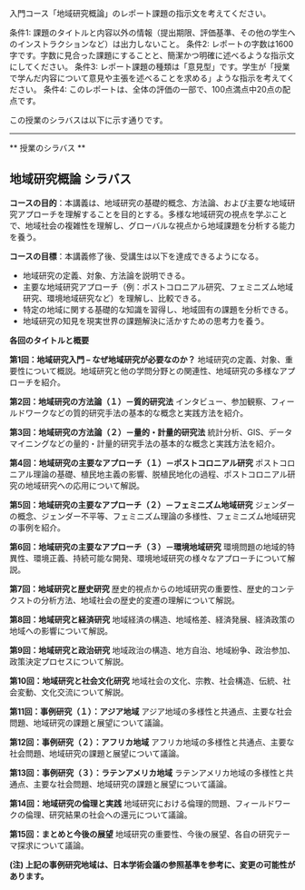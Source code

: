入門コース「地域研究概論」のレポート課題の指示文を考えてください。

条件1: 課題のタイトルと内容以外の情報（提出期限、評価基準、その他の学生へのインストラクションなど）は出力しないこと。
条件2: レポートの字数は1600字です。字数に見合った課題にすることと、簡潔かつ明確に述べるような指示文にしてください。
条件3: レポート課題の種類は「意見型」です。学生が「授業で学んだ内容について意見や主張を述べることを求める」ような指示を考えてください。
条件4: このレポートは、全体の評価の一部で、100点満点中20点の配点です。

この授業のシラバスは以下に示す通りです。

---------------------------------------
** 授業のシラバス **
## 地域研究概論 シラバス

**コースの目的**：本講義は、地域研究の基礎的概念、方法論、および主要な地域研究アプローチを理解することを目的とする。多様な地域研究の視点を学ぶことで、地域社会の複雑性を理解し、グローバルな視点から地域課題を分析する能力を養う。

**コースの目標**：本講義修了後、受講生は以下を達成できるようになる。
* 地域研究の定義、対象、方法論を説明できる。
* 主要な地域研究アプローチ（例：ポストコロニアル研究、フェミニズム地域研究、環境地域研究など）を理解し、比較できる。
* 特定の地域に関する基礎的な知識を習得し、地域固有の課題を分析できる。
* 地域研究の知見を現実世界の課題解決に活かすための思考力を養う。


**各回のタイトルと概要**

**第1回：地域研究入門 – なぜ地域研究が必要なのか？**
地域研究の定義、対象、重要性について概説。地域研究と他の学問分野との関連性、地域研究の多様なアプローチを紹介。

**第2回：地域研究の方法論（１）－質的研究法**
インタビュー、参加観察、フィールドワークなどの質的研究手法の基本的な概念と実践方法を紹介。

**第3回：地域研究の方法論（２）－量的・計量的研究法**
統計分析、GIS、データマイニングなどの量的・計量的研究手法の基本的な概念と実践方法を紹介。

**第4回：地域研究の主要なアプローチ（１）－ポストコロニアル研究**
ポストコロニアル理論の基礎、植民地主義の影響、脱植民地化の過程、ポストコロニアル研究の地域研究への応用について解説。

**第5回：地域研究の主要なアプローチ（２）－フェミニズム地域研究**
ジェンダーの概念、ジェンダー不平等、フェミニズム理論の多様性、フェミニズム地域研究の事例を紹介。

**第6回：地域研究の主要なアプローチ（３）－環境地域研究**
環境問題の地域的特異性、環境正義、持続可能な開発、環境地域研究の様々なアプローチについて解説。

**第7回：地域研究と歴史研究**
歴史的視点からの地域研究の重要性、歴史的コンテクストの分析方法、地域社会の歴史的変遷の理解について解説。

**第8回：地域研究と経済研究**
地域経済の構造、地域格差、経済発展、経済政策の地域への影響について解説。

**第9回：地域研究と政治研究**
地域政治の構造、地方自治、地域紛争、政治参加、政策決定プロセスについて解説。

**第10回：地域研究と社会文化研究**
地域社会の文化、宗教、社会構造、伝統、社会変動、文化交流について解説。

**第11回：事例研究（１）：アジア地域**
アジア地域の多様性と共通点、主要な社会問題、地域研究の課題と展望について議論。

**第12回：事例研究（２）：アフリカ地域**
アフリカ地域の多様性と共通点、主要な社会問題、地域研究の課題と展望について議論。

**第13回：事例研究（３）：ラテンアメリカ地域**
ラテンアメリカ地域の多様性と共通点、主要な社会問題、地域研究の課題と展望について議論。

**第14回：地域研究の倫理と実践**
地域研究における倫理的問題、フィールドワークの倫理、研究結果の社会への還元について議論。

**第15回：まとめと今後の展望**
地域研究の重要性、今後の展望、各自の研究テーマ探求について議論。


**(注) 上記の事例研究地域は、日本学術会議の参照基準を参考に、変更の可能性があります。**
